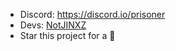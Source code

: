 - Discord: https://discord.io/prisoner
- Devs: [NotJINXZ](https://github.com/NotJINXZ)
- Star this project for a 🍪
